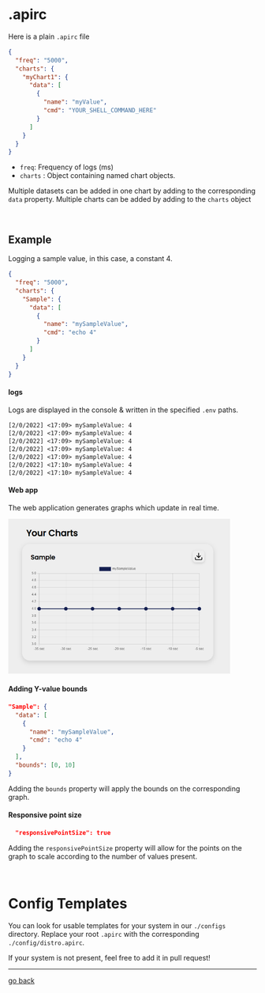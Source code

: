 # .apirc


Here is a plain `.apirc` file
```json
{
  "freq": "5000",
  "charts": {
    "myChart1": {
      "data": [
        {
          "name": "myValue",
          "cmd": "YOUR_SHELL_COMMAND_HERE"
        }
      ]
    }
  }
}
```

* `freq`: Frequency of logs (ms)
* `charts` : Object containing named chart objects.

Multiple datasets can be added in one chart by adding to the corresponding `data` property.
Multiple charts can be added by adding to the `charts` object

<br/>

## Example

Logging a sample value, in this case, a constant 4.

```json
{
  "freq": "5000",
  "charts": {
    "Sample": {
      "data": [
        {
          "name": "mySampleValue",
          "cmd": "echo 4"
        }
      ]
    }
  }
}
```

#### logs

Logs are displayed in the console & written in the specified `.env` paths. 

```log
[2/0/2022] <17:09> mySampleValue: 4
[2/0/2022] <17:09> mySampleValue: 4
[2/0/2022] <17:09> mySampleValue: 4
[2/0/2022] <17:09> mySampleValue: 4
[2/0/2022] <17:09> mySampleValue: 4
[2/0/2022] <17:10> mySampleValue: 4
[2/0/2022] <17:10> mySampleValue: 4
```


#### Web app

The web application generates graphs which update in real time.

<img src="./imgs/mySampleValue.png" width="450px"/>


<br/>

#### Adding Y-value bounds

```json
"Sample": {
  "data": [
    {
      "name": "mySampleValue",
      "cmd": "echo 4"
    }
  ],
  "bounds": [0, 10]
}
```

Adding the `bounds` property will apply the bounds on the corresponding graph.


#### Responsive point size

```json
  "responsivePointSize": true
```

Adding the `responsivePointSize` property will allow for the points on the graph to scale according to the number of values present.



<br/>

# Config Templates

You can look for usable templates for your system in our `./configs` directory. 
Replace your root `.apirc` with the corresponding `./config/distro.apirc`.

If your system is not present, feel free to add it in pull request!

---

[go back](https://github.com/matiasvlevi/serverfetch)